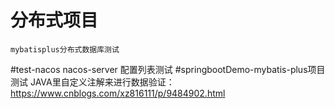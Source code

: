 # 分布式项目
    mybatisplus分布式数据库测试
#test-nacos
    nacos-server 配置列表测试
#springbootDemo-mybatis-plus项目
    测试 JAVA里自定义注解来进行数据验证：https://www.cnblogs.com/xz816111/p/9484902.html
    
    